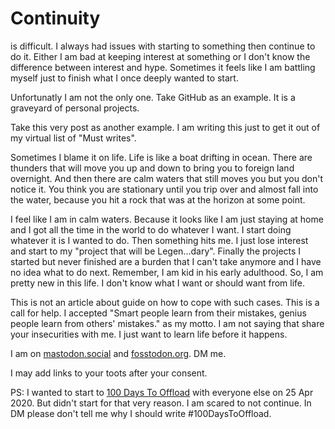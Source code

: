 # Continuity

is difficult. I always had issues with starting to something then continue to do it. Either I am bad at keeping interest at something or I don't know the difference between interest and hype. Sometimes it feels like I am battling myself just to finish what I once deeply wanted to start. 

Unfortunatly I am not the only one. Take GitHub as an example. It is a graveyard of personal projects.

Take this very post as another example. I am writing this just to get it out of my virtual list of "Must writes".

  

Sometimes I blame it on life. Life is like a boat drifting in ocean. There are thunders that will move you up and down to bring you to foreign land overnight. And then there are calm waters that still moves you but you don't notice it. You think you are stationary until you trip over and almost fall into the water, because you hit a rock that was at the horizon at some point.

I feel like I am in calm waters. Because it looks like I am just staying at home and I got all the time in the world to do whatever I want. I start doing whatever it is I wanted to do. Then something hits me. I just lose interest and start to my "project that will be Legen...dary". Finally the projects I started but never finished are a burden that I can't take anymore and I have no idea what to do next. Remember, I am kid in his early adulthood. So, I am pretty new in this life. I don't know what I want or should want from life.

  

This is not an article about guide on how to cope with such cases. This is a call for help. I accepted "Smart people learn from their mistakes, genius people learn from others' mistakes." as my motto. I am not saying that share your insecurities with me. I just want to learn life before it happens.

  

I am on [mastodon.social](https://mastodon.social/@murteza_y) and [fosstodon.org](https://fosstodon.org/@murtezayesil). DM me.

I may add links to your toots after your consent.

  

PS: I wanted to start to [100 Days To Offload](https://100daystooffload.com/) with everyone else on 25 Apr 2020. But didn't start for that very reason. I am scared to not continue. In DM please don't tell me why I should write #100DaysToOffload.
